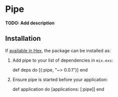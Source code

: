 # Pipe

**TODO: Add description**

## Installation

If [available in Hex](https://hex.pm/docs/publish), the package can be installed as:

  1. Add pipe to your list of dependencies in `mix.exs`:

        def deps do
          [{:pipe, "~> 0.0.1"}]
        end

  2. Ensure pipe is started before your application:

        def application do
          [applications: [:pipe]]
        end
